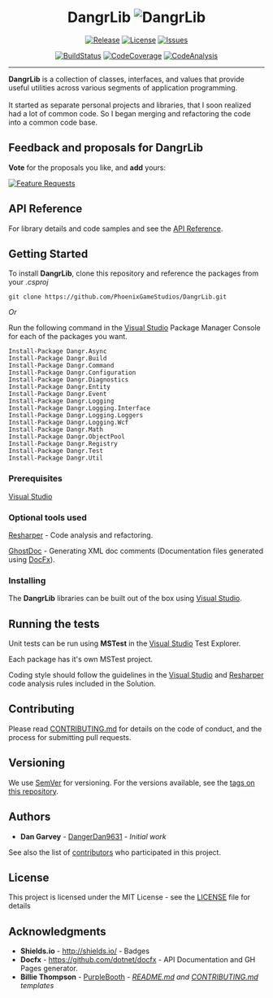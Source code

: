 
<!--
    This file Is generated using T4 Text Templates. Do Not Modify. 
    Make changes to T4 files directly.
-->



# <div style="text-align:center"> DangrLib ![DangrLib](https://raw.githubusercontent.com/PhoenixGameStudios/DangrLib/master/Images/Logo/skulllogo64.png) </div>

<div style="text-align:center">
<p>

[![Release](https://img.shields.io/github/release/PhoenixGameStudios/DangrLib.svg)](https://github.com/PhoenixGameStudios/DangrLib/releases)
[![License](https://img.shields.io/github/license/PhoenixGameStudios/DangrLib.svg)](https://github.com/PhoenixGameStudios/DangrLib/blob/master/LICENSE)
[![Issues](https://img.shields.io/github/issues-raw/PhoenixGameStudios/DangrLib.svg)](https://github.com/PhoenixGameStudios/DangrLib/issues)

</p><p>

[![BuildStatus](https://img.shields.io/appveyor/ci/PhoenixGameStudios/DangrLib.svg)](https://ci.appveyor.com/project/PhoenixGameStudios/DangrLib)
[![CodeCoverage](https://img.shields.io/codecov/c/github/PhoenixGameStudios/DangrLib.svg)](https://codecov.io/gh/PhoenixGameStudios/DangrLib)
[![CodeAnalysis](https://www.codefactor.io/repository/github/PhoenixGameStudios/DangrLib/badge)](https://www.codefactor.io/repository/github/PhoenixGameStudios/DangrLib)

</p>
</div>

---
**DangrLib** is a collection of classes, interfaces, and values that provide useful utilities across various segments of application programming.<br/><br/>It started as separate personal projects and libraries, that I soon realized had a lot of common code. So I began merging and refactoring the code into a common code base.


## Feedback and proposals for DangrLib

**Vote** for the proposals you like, and **add** yours:

[![Feature Requests](http://feathub.com/DangerDan9631/DangrLib?format=svg)](http://feathub.com/DangerDan9631/DangrLib)

## API Reference

For library details and code samples and see the [API Reference](https://phoenixgamestudios.github.io/DangrLib/).


## Getting Started

To install **DangrLib**, clone this repository and reference the packages from your _.csproj_

```
git clone https://github.com/PhoenixGameStudios/DangrLib.git
```

*Or*

Run the following command in the [Visual Studio] Package Manager Console for each of the packages you want.

```
Install-Package Dangr.Async
Install-Package Dangr.Build
Install-Package Dangr.Command
Install-Package Dangr.Configuration
Install-Package Dangr.Diagnostics
Install-Package Dangr.Entity
Install-Package Dangr.Event
Install-Package Dangr.Logging
Install-Package Dangr.Logging.Interface
Install-Package Dangr.Logging.Loggers
Install-Package Dangr.Logging.Wcf
Install-Package Dangr.Math
Install-Package Dangr.ObjectPool
Install-Package Dangr.Registry
Install-Package Dangr.Test
Install-Package Dangr.Util
```

### Prerequisites

[Visual Studio]

### Optional tools used

[Resharper] - Code analysis and refactoring.

[GhostDoc] - Generating XML doc comments (Documentation files generated using [DocFx]).

### Installing

The **DangrLib** libraries can be built out of the box using [Visual Studio].

## Running the tests

Unit tests can be run using **MSTest** in the [Visual Studio] Test Explorer.

Each package has it's own MSTest project.

Coding style should follow the guidelines in the [Visual Studio] and [Resharper] code analysis rules included in the Solution.

<!--
    Links
-->
[DocFx]: https://github.com/dotnet/docfx
[GhostDoc]: http://submain.com/products/ghostdoc.aspx
[Resharper]: https://www.jetbrains.com/resharper/
[Visual Studio]: https://www.visualstudio.com/

## Contributing

Please read [CONTRIBUTING.md](https://github.com/PhoenixGameStudios/DangrLib/blob/master/.github/CONTRIBUTING.md) for details on the code of conduct, and the process for submitting pull requests.

## Versioning

We use [SemVer](http://semver.org/) for versioning. For the versions available, see the [tags on this repository](https://github.com/PhoenixGameStudios/DangrLib/tags). 

## Authors

* **Dan Garvey** - [DangerDan9631](https://github.com/Dangerdan9631) - *Initial work*

See also the list of [contributors](https://github.com/PhoenixGameStudios/DangrLib/contributors) who participated in this project.

## License

This project is licensed under the MIT License - see the [LICENSE](https://github.com/PhoenixGameStudios/DangrLib/blob/master/LICENSE) file for details

## Acknowledgments

* **Shields.io** - http://shields.io/ - Badges
* **Docfx** - https://github.com/dotnet/docfx - API Documentation and GH Pages generator.
* **Billie Thompson** - [PurpleBooth](https://github.com/PurpleBooth) - *[README.md](https://gist.github.com/PurpleBooth/109311bb0361f32d87a2) and [CONTRIBUTING.md](https://gist.github.com/PurpleBooth/b24679402957c63ec426) templates*
